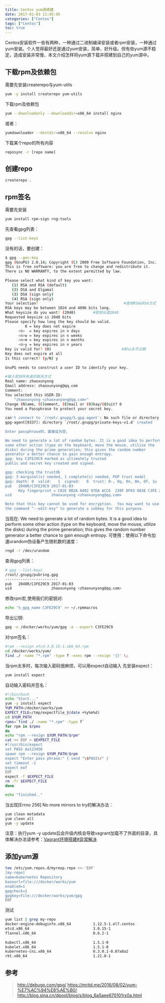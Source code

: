 ```yaml
---
title: Centos yum源搭建
date: 2017-01-03 11:45:45
categories: ["Centos"]
tags: ["Centos"]
toc: true
---
```

Centos安装软件一些有两种，一种通过二进制编译安装或者rpm安装，一种通过yum安装。个人觉得最好还是通过yum安装，简单、好升级。但有些yum源不稳定，造成安装非常慢，本文介绍怎样将yum源下载并搭建到自己的yum源中。

<!-- more -->

## 下载rpm及依赖包

需要先安装createrepo与yum-utils
```bash
yum -y install createrepo yum-utils
```

下载rpm及依赖包
```bash
yum --downloadonly --downloaddir=x86_64 install nginx
```

或者：
```bash
yumdownloader --destdir=x86_64 --resolve nginx
```

下载某个repo的所有内容
```bash
reposync -r [repo name]
```

## 创建repo
```bash
createrepo .
```

## rpm签名
需要先安装
```bash
yum install rpm-sign rng-tools
```

先查看gpg列表：
```bash
gpg --list-keys
```
没有的话，要创建：
```bash
$ gpg --gen-key
gpg (GnuPG) 2.0.14; Copyright (C) 2009 Free Software Foundation, Inc.
This is free software: you are free to change and redistribute it.
There is NO WARRANTY, to the extent permitted by law.
 
Please select what kind of key you want:
   (1) RSA and RSA (default)
   (2) DSA and Elgamal
   (3) DSA (sign only)
   (4) RSA (sign only)
Your selection?                                       #使用RSA&RSA方式
RSA keys may be between 1024 and 4096 bits long.
What keysize do you want? (2048)        #密钥长度2048
Requested keysize is 2048 bits
Please specify how long the key should be valid.
         0 = key does not expire
      <n>  = key expires in n days
      <n>w = key expires in n weeks
      <n>m = key expires in n months
      <n>y = key expires in n years
Key is valid for? (0)                                #默认永不过期
Key does not expire at all
Is this correct? (y/N) y
 
GnuPG needs to construct a user ID to identify your key.
 
#输入密钥所有者的联系方式
Real name: zhaoxunyong
Email address: zhaoxunyong@qq.com
Comment: 
You selected this USER-ID:
    "zhaoxunyong <zhaoxunyong@qq.com>"
Change (N)ame, (C)omment, (E)mail or (O)kay/(Q)uit? O
You need a Passphrase to protect your secret key.
 
can't connect to `/root/.gnupg/S.gpg-agent': No such file or directory
gpg-agent[9337]: directory `/root/.gnupg/private-keys-v1.d' created
 
Enter passphrase时，直接设为空。

We need to generate a lot of random bytes. It is a good idea to perform
some other action (type on the keyboard, move the mouse, utilize the
disks) during the prime generation; this gives the random number
generator a better chance to gain enough entropy.
gpg: key C3FE29C9 marked as ultimately trusted
public and secret key created and signed.

gpg: checking the trustdb
gpg: 3 marginal(s) needed, 1 complete(s) needed, PGP trust model
gpg: depth: 0  valid:   1  signed:   0  trust: 0-, 0q, 0n, 0m, 0f, 1u
pub   2048R/C3FE29C9 2017-01-03
      Key fingerprint = C02E 0B2A 8402 97DA ACC6  239F DF03 083E C3FE 29C9
uid                  zhaoxunyong <zhaoxunyong@qq.com>

Note that this key cannot be used for encryption.  You may want to use
the command "--edit-key" to generate a subkey for this purpose.
```

当现在:
We need to generate a lot of random bytes. It is a good idea to perform some other action (type on the keyboard, move the mouse, utilize the disks) during the prime generation; this gives the random number generator a better chance to gain enough entropy.
可使用：使用以下命令加速urandom伪设备产生随机数的速度：
```bash
rngd -r /dev/urandom
```
 

查询gpg列表：
```bash
# gpg --list-keys
/root/.gnupg/pubring.gpg
------------------------
pub   2048R/C3FE29C9 2017-01-03
uid                  zhaoxunyong <zhaoxunyong@qq.com>
```

修改rpm宏,使用我们的密钥对:
```bash
echo '%_gpg_name C3FE29C9' >> ~/.rpmmacros
```

导出公钥:
```bash
gpg -o /docker/works/yum/gpg -a --export C3FE29C9
```

对rpm签名：
```bash
#rpm --resign etcd-3.0.15-1.x86_64.rpm
cd /docker/works/yum/
find ./ -name "*.rpm" -type f -exec rpm --resign '{}' \;
```

当rpm太多时，每次输入密码很麻烦，可以用expect自动输入
先安装expect：
```bash
yum install expect
```

自动输入密码并签名：
```bash
#!/bin/bash
echo "Start..."
yum -y install expect
YUM_PATH=/docker/works/yum
EXPECT_FILE=/tmp/expectfile_$(date +%y%m%d)
cd $YUM_PATH
rpms=`find ./ -name "*.rpm" -type f`
for rpm in $rpms 
do
echo "rpm --resign $YUM_PATH/$rpm"
cat << EOF > $EXPECT_FILE
#!/usr/bin/expect
set PASS Aa123456
spawn rpm --resign $YUM_PATH/$rpm
expect "Enter pass phrase:" { send "\$PASS\r" }
set timeout -1
expect eof
EOF
expect -f $EXPECT_FILE
rm -fr $EXPECT_FILE
done

echo "finished.."
```

当出现[Errno 256] No more mirrors to try的解决办法：
```bash
yum clean metadata
yum clean all
yum -y update
```
注意：执行yum -y update后会升级内核会导致vagrant加载不了外面的目录，具体解决办法请参考：[Vagrant环境搭建#异常解决](Vagrant环境搭建.html#异常解决)

## 添加yum源
```bash
tee /etc/yum.repos.d/myreop.repo <<-'EOF'
[my-repo]
name=kubernetes Repository
baseurl=file:///docker/works/yum
enabled=1
gpgcheck=1
gpgkey=file:///docker/works/yum/gpg
EOF
```

测试
```bash
yum list | grep my-repo
docker-engine-debuginfo.x86_64          1.12.5-1.el7.centos            my-repo  
etcd.x86_64                             3.0.15-1                       my-repo  
flannel.x86_64                          0.6.2-1                        my-repo  
                                                                       my-repo  
kubectl.x86_64                          1.5.1-0                        my-repo  
kubelet.x86_64                          1.5.1-0                        my-repo  
kubernetes-cni.x86_64                   0.3.0.1-0.07a8a2               my-repo  
rkt.x86_64                              1.21.0-1                       my-repo  
```

## 参考
> http://debugo.com/gpg/
> https://mritd.me/2016/08/02/yum-%E7%AC%94%E8%AE%B0/
> http://blog.sina.cn/dpool/blog/s/blog_6a5aee670101rx0a.html


